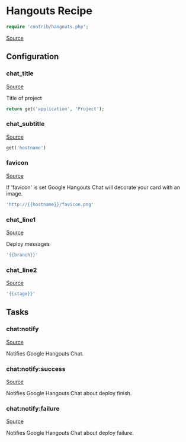 <!-- DO NOT EDIT THIS FILE! -->
<!-- Instead edit contrib/hangouts.php -->
<!-- Then run bin/docgen -->

# Hangouts Recipe

```php
require 'contrib/hangouts.php';
```

[Source](/contrib/hangouts.php)


## Configuration
### chat_title
[Source](https://github.com/deployphp/deployer/blob/master/contrib/hangouts.php#L46)

Title of project

```php title="Default value"
return get('application', 'Project');
```


### chat_subtitle
[Source](https://github.com/deployphp/deployer/blob/master/contrib/hangouts.php#L50)



```php title="Default value"
get('hostname')
```


### favicon
[Source](https://github.com/deployphp/deployer/blob/master/contrib/hangouts.php#L53)

If 'favicon' is set Google Hangouts Chat will decorate your card with an image.

```php title="Default value"
'http://{{hostname}}/favicon.png'
```


### chat_line1
[Source](https://github.com/deployphp/deployer/blob/master/contrib/hangouts.php#L56)

Deploy messages

```php title="Default value"
'{{branch}}'
```


### chat_line2
[Source](https://github.com/deployphp/deployer/blob/master/contrib/hangouts.php#L57)



```php title="Default value"
'{{stage}}'
```



## Tasks

### chat:notify
[Source](https://github.com/deployphp/deployer/blob/master/contrib/hangouts.php#L60)

Notifies Google Hangouts Chat.




### chat:notify:success
[Source](https://github.com/deployphp/deployer/blob/master/contrib/hangouts.php#L102)

Notifies Google Hangouts Chat about deploy finish.




### chat:notify:failure
[Source](https://github.com/deployphp/deployer/blob/master/contrib/hangouts.php#L144)

Notifies Google Hangouts Chat about deploy failure.




